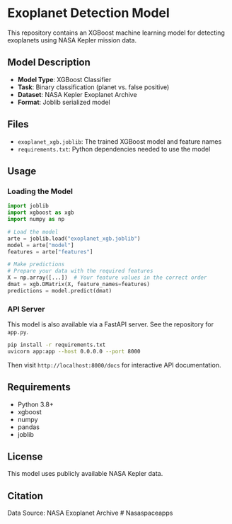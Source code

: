 # Exoplanet Detection Model

This repository contains an XGBoost machine learning model for detecting exoplanets using NASA Kepler mission data.

## Model Description

- **Model Type**: XGBoost Classifier
- **Task**: Binary classification (planet vs. false positive)
- **Dataset**: NASA Kepler Exoplanet Archive
- **Format**: Joblib serialized model

## Files

- `exoplanet_xgb.joblib`: The trained XGBoost model and feature names
- `requirements.txt`: Python dependencies needed to use the model

## Usage

### Loading the Model

```python
import joblib
import xgboost as xgb
import numpy as np

# Load the model
arte = joblib.load("exoplanet_xgb.joblib")
model = arte["model"]
features = arte["features"]

# Make predictions
# Prepare your data with the required features
X = np.array([...])  # Your feature values in the correct order
dmat = xgb.DMatrix(X, feature_names=features)
predictions = model.predict(dmat)
```

### API Server

This model is also available via a FastAPI server. See the repository for `app.py`.

```bash
pip install -r requirements.txt
uvicorn app:app --host 0.0.0.0 --port 8000
```

Then visit `http://localhost:8000/docs` for interactive API documentation.

## Requirements

- Python 3.8+
- xgboost
- numpy
- pandas
- joblib

## License

This model uses publicly available NASA Kepler data.

## Citation

Data Source: NASA Exoplanet Archive
#   N a s a s p a c e a p p s  
 